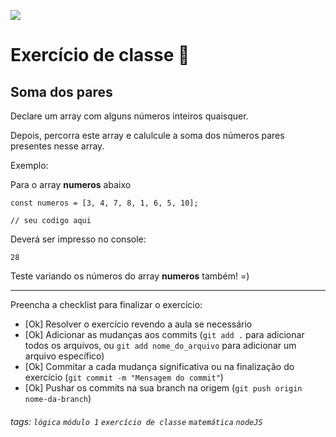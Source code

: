 ![](https://i.imgur.com/xG74tOh.png)

# Exercício de classe 🏫

## Soma dos pares

Declare um array com alguns números inteiros quaisquer.

Depois, percorra este array e calulcule a soma dos números pares presentes nesse array.

Exemplo:

Para o array **numeros** abaixo
```javascript=
const numeros = [3, 4, 7, 8, 1, 6, 5, 10];

// seu codigo aqui
```
Deverá ser impresso no console:
```
28
```

Teste variando os números do array **numeros** também! =)

---

Preencha a checklist para finalizar o exercício:

- [Ok] Resolver o exercício revendo a aula se necessário
- [Ok] Adicionar as mudanças aos commits (`git add .` para adicionar todos os arquivos, ou `git add nome_do_arquivo` para adicionar um arquivo específico)
- [Ok] Commitar a cada mudança significativa ou na finalização do exercício (`git commit -m "Mensagem do commit"`)
- [Ok] Pushar os commits na sua branch na origem (`git push origin nome-da-branch`)

###### tags: `lógica` `módulo 1` `exercício de classe` `matemática` `nodeJS`
